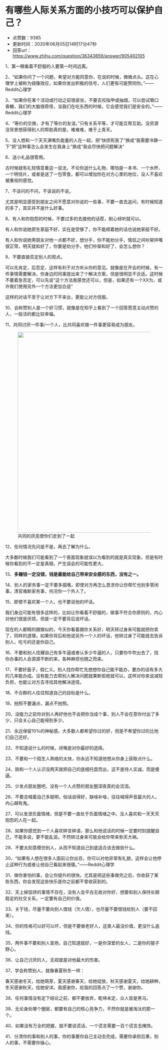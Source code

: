 # 有哪些人际关系方面的小技巧可以保护自己？
- 点赞数：9385
- 更新时间：2020年06月05日14时17分47秒
- 回答url：https://www.zhihu.com/question/36343659/answer/905492105
<body>
 <p data-pid="r-a5Hus5">1、第一眼看着不舒服的人要第一时间远离。</p>
 <p data-pid="YRNlI3sh">2、“如果你问了一个问题，希望对方能同意你，在说的时候，微微点头。这在心理学上被称为镜像效应，如果你发出积极的信号，人们更有可能赞同你。”——Reddit心理学</p>
 <p data-pid="Y_GntO9G">3、“如果你在某个活动或行动之前很紧张，不要去咬指甲或抽烟，可以尝试嚼口香糖，我们的大脑很奇怪，当我们在吃东西的时候，它会感觉我们是安全的。”——Reddit心理学</p>
 <p data-pid="MvUOElds">4、“等价的交换，才有了等价的友谊。”只有关系平等，才可能互帮互助。没资源没背景想获得别人的帮助真的是，难难难，难于上青天。</p>
 <p data-pid="U0oCMeee">5、没人想和一个天天满嘴负能量的人在一起，把“快烦死我了”换成“我需要冷静一下”把“这种事怎么会发生在我身上”换成“我会尽快把问题解决”</p>
 <p data-pid="EBcYseHQ">6、送小礼品很管用。</p>
 <p data-pid="VA63gpGh">古时候就有礼轻情意重这一说法，不论你送什么礼物，哪怕是一本书、一个水杯、一个明信片，或者是送了一包零食，都可以增加你在对方心里的地位，没人不喜欢被重视的感觉。</p>
 <p data-pid="I0ybddHv">7、不该问的不问，不该说的不说。</p>
 <p data-pid="t6JgZwpQ">尤其是明显感受到朋友之间不愿意对你说的一些事，不要一直去追问，有时候知道的多了，其实并不是什么好事。</p>
 <p data-pid="amFIbKxj">8、有人和你抱怨的时候，不要过多的去接他的话茬，耐心倾听就可以。</p>
 <p data-pid="9rbXv04M">有人和你说她原生家庭不好，实在是受够了，你不能顺着她的话也说她家挺不好。</p>
 <p data-pid="gkDjxYSf">有人和你说她男朋友对他一点都不好，想分手，你不能劝分手，情侣之间吵架拌嘴很正常，明天就和好了，你要是劝分手，他们吵架和好了，会怎么想你？</p>
 <p data-pid="R0sDoR9d">9、不要直接否定别人的观点。</p>
 <p data-pid="BBxAf5Kj">可以先肯定，后否定，这样有利于对方听从你的意见。就像是在开会的时候，有一件事情需要解决。你身边的同事提出来了个解决方案，但是很明显不合适。这时候不要着急否定，可以先说“这个方法我感觉还可以，但是，如果还有一个XX为，或许我们使用另外一个方法更加合适”</p>
 <p data-pid="PO4WMPAc">这样的对话不至于让对方下不来台，更能让对方信服。</p>
 <p data-pid="fny3_J-f">10、会称赞别人是一个好习惯，就像是在知乎上看到了一个回答愿意主动点赞的人，一般活的都比较幸福。</p>
 <p data-pid="y68KzJTZ">11、共同讨厌一件事/一个人，比共同喜欢做一件事更容易成为朋友。</p>
 <figure data-size="normal">
  <img src="https://pic1.zhimg.com/50/v2-d02d83e644d8cfc70a5ee70b329c2233_720w.jpg?source=1940ef5c" data-size="normal" data-rawwidth="640" data-rawheight="797" data-original-token="v2-e2af24c6eda4ae7b638be0fc59976968" data-default-watermark-src="https://pic1.zhimg.com/50/v2-87841d850ede76fb6f1b89b3c1cc8750_720w.jpg?source=1940ef5c" class="origin_image zh-lightbox-thumb" width="640" data-original="https://pic1.zhimg.com/v2-d02d83e644d8cfc70a5ee70b329c2233_r.jpg?source=1940ef5c">
  <figcaption>
   共同的厌恶使你们走到了一起
  </figcaption>
 </figure>
 <p data-pid="EE0sRkww">12、任何情况先问是不是，再去了解为什么。</p>
 <p data-pid="KxvAchEs">大多数时候我们可能看到了一个表面现象就误以为看到的就是真实现象，但是有时候你看到的不一定是真相，产生误会的可能性更大。</p>
 <p data-pid="dwgX_NHg">13、<b>多赚钱一定没错，钱是最能给自己带来安全感的东西，没有之一。</b></p>
 <p data-pid="gy2KhAZF">14、别人的家务事一定不要多插嘴，即使对方再怎么恳求你让你帮忙也别多管闲事。清官难断家务事，何况你一个外人了。</p>
 <p data-pid="9kZ2_YD6">15、即使不喜欢某一个人，也不要说他的坏话。</p>
 <p data-pid="PKeBapTC">我们身边可能有很多这样的，比如让你看着不舒服的，做事不符合你原则的，内心对他们很是厌烦。但是一定不要背后说坏话。</p>
 <p data-pid="l2h_gh3d">现在的人都精的跟猴似的，今天你看着跟你关系好，明天转过身来可能就把你卖了，同样的道理，如果你背后和他说另外一个人的坏话，他转过身了可能就去告诉别人，吃亏的还是你自己。</p>
 <p data-pid="zv5X48Mo">16、不要和别人炫耀自己有多牛逼或者认多少牛逼的人，只要你牛吹出去了，找你办事的人会源源不断的来，各种麻烦也随之而来。</p>
 <p data-pid="gBm7VNQJ">17、不要好面子，假仁义。别人找你帮忙先想想你自己能不能办，要办的话有多大的几率能办成。没有能力去帮别人解决问题就果断拒绝就可以，这样对你来说减轻负担，也能让对方去寻找其他解决途径。</p>
 <p data-pid="o1OIg_KP">18、不合群的人往往知道自己的目标是什么。</p>
 <p data-pid="M3n3KOo6">19、拍照不要漏点，漏点不拍照。</p>
 <p data-pid="abyu3y0C">20、没能力之前你对别人再好他也不会把你当成个事，别人不会在意你付出了多少，只会关心自己能得到多少。</p>
 <p data-pid="_y8PEj7d">21、永远保留10%的神秘感。大多数人都希望你过的好，但是不希望你过的比他们自己还好。</p>
 <p data-pid="aL9MyVPt">22、不知道说什么的时候，闭嘴是对你最好的选择。</p>
 <p data-pid="uMlsrYlv">23、不要和一个陌生人熟络的太快，你永远不知道他想从你身上获取点什么。</p>
 <p data-pid="wlIl2Cmy">24、刚和一个人认识没两天就把自己的底细托盘而出，这不是待人实诚，而是傻逼。</p>
 <p data-pid="JXyJBxde">25、少发点朋友圈吧，没有一个人点赞的朋友圈深夜真的会流泪。</p>
 <p data-pid="wNN8f2tZ">26、不要总喊着自己多聪明，俗话说得好，缺啥补啥，往往喊得声音最大的人，内心越有鬼。</p>
 <p data-pid="2J2WQ3EG">27、可以发泄负面情绪，但是不要一直处于负面情绪之中。没人喜欢和一天天天抱怨的人在一起。</p>
 <p data-pid="SpudQe_o">28、如果你感觉到一个人喜欢碎言碎语，那么和他说话的时候一定要时刻提醒自己，不能多说，更不能乱说。不然转过身来可能会给你带来弥天大祸。</p>
 <p data-pid="gP_A-q2U">29、不要太刻意模仿别人，从而不知道自己到底适合该去做些什么。</p>
 <p data-pid="uynMw5Bs">30、“如果有人想在很多人面前让你出丑，你可以对他非常有礼貌，这样会让他停止这种行为或者让他自己看起来很傻。”——Reddit心理学</p>
 <p data-pid="whVLk7s6">31、做你害怕的事，会让你提升的很快。尤其是把这些事做完之后，你收获了某些东西，你会发现这些快乐是你之前都不曾收获到的。</p>
 <p data-pid="S69HF0KP">32、天上掉馅饼的事情不存在，没有人会平白无故对你好，想要和别人保持长期稳定的社交关系，一定要有自己的价值。</p>
 <p data-pid="kqUtD_zf">33、关于钱，尽量不要向别人借钱（欠人情），也尽量不要借钱给别人（要不回来）。</p>
 <p data-pid="4HY-yZe3">34、你的性格可以好可以坏，但是不要做老好人，这类人最没价值，更没什么底线。</p>
 <p data-pid="FUlK0ld3">35、两件事不要和别人宣扬，自己知道就好，一是你深爱的女人，二是你的狼子野心。</p>
 <p data-pid="0ajcM5QR">36、让自己讨厌的人，无视就是对他最大的伤害。</p>
 <p data-pid="dpSqplzh">37、学会称赞别人，就像春夏秋冬一样：</p>
 <p data-pid="XWc61l_S">春天感谢冬天，给她萌芽，夏天感谢春天，给她绽放，秋天感谢夏天，给她耕种，冬天感谢秋天，给她安详。我感谢你，给我的回答点了一个赞，谢谢你。</p>
 <p data-pid="hFPK1ohz">38、任何事情没有定下结论之前，都不要放弃，乾坤未定，众人皆是黑马。</p>
 <p data-pid="qLT5JJ2V">39、无论身处哪个圈层，都要有自己的核心竞争力，不然你就是被淘汰的那一个。</p>
 <p data-pid="gY7M8VIA">40、如果没有万全的把握，就不要说谎话，一个谎言需要一百个谎言去掩饰。</p>
 <p data-pid="DFNGQoOf">41、分清你的事和别人的事，你的事要你自己主动去完成，需要你承担后果，别人的事，不需要你操心。</p>
</body>